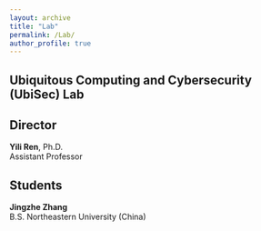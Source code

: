 ```yaml
---
layout: archive
title: "Lab"
permalink: /Lab/
author_profile: true
---
```


Ubiquitous Computing and Cybersecurity (UbiSec) Lab
------

Director
------
**Yili Ren**, Ph.D.     
Assistant Professor

Students
------
**Jingzhe Zhang**     
B.S. Northeastern University (China)



